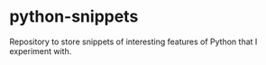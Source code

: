 # python-snippets
Repository to store snippets of interesting features of Python that I experiment with.
